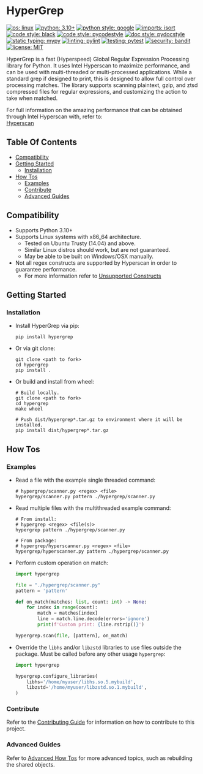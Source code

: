 # HyperGrep

[![os: linux](https://img.shields.io/badge/os-linux-blue)](https://docs.python.org/3.10/)
[![python: 3.10+](https://img.shields.io/badge/python-3.10_|_3.11-blue)](https://devguide.python.org/versions)
[![python style: google](https://img.shields.io/badge/python%20style-google-blue)](https://google.github.io/styleguide/pyguide.html)
[![imports: isort](https://img.shields.io/badge/%20imports-isort-%231674b1?style=flat&labelColor=ef8336)](https://github.com/PyCQA/isort)
[![code style: black](https://img.shields.io/badge/code%20style-black-000000.svg)](https://github.com/psf/black)
[![code style: pycodestyle](https://img.shields.io/badge/code%20style-pycodestyle-green)](https://github.com/PyCQA/pycodestyle)
[![doc style: pydocstyle](https://img.shields.io/badge/doc%20style-pydocstyle-green)](https://github.com/PyCQA/pydocstyle)
[![static typing: mypy](https://img.shields.io/badge/static_typing-mypy-green)](https://github.com/python/mypy)
[![linting: pylint](https://img.shields.io/badge/linting-pylint-yellowgreen)](https://github.com/PyCQA/pylint)
[![testing: pytest](https://img.shields.io/badge/testing-pytest-yellowgreen)](https://github.com/pytest-dev/pytest)
[![security: bandit](https://img.shields.io/badge/security-bandit-black)](https://github.com/PyCQA/bandit)
[![license: MIT](https://img.shields.io/badge/license-MIT-lightgrey)](LICENSE)

HyperGrep is a fast (Hyperspeed) Global Regular Expression Processing library for Python. It uses Intel Hyperscan
to maximize performance, and can be used with multi-threaded or multi-processed applications. While a standard grep
if designed to print, this is designed to allow full control over processing matches. The library supports scanning
plaintext, gzip, and ztsd compressed files for regular expressions, and customizing the action to take when matched.

For full information on the amazing performance that can be obtained through Intel Hyperscan with, refer to:  
[Hyperscan](https://github.com/intel/hyperscan)


## Table Of Contents

  * [Compatibility](#compatibility)
  * [Getting Started](#getting-started)
    * [Installation](#installation)
  * [How Tos](#how-tos)
    * [Examples](#examples)
    * [Contribute](#contribute)
    * [Advanced Guides](#advanced-guides)


## Compatibility

- Supports Python 3.10+
- Supports Linux systems with x86_64 architecture.
  - Tested on Ubuntu Trusty (14.04) and above.
  - Similar Linux distros should work, but are not guaranteed.
  - May be able to be built on Windows/OSX manually.
- Not all regex constructs are supported by Hyperscan in order to guarantee performance.
  - For more information refer to [Unsupported Constructs](https://intel.github.io/hyperscan/dev-reference/compilation.html#unsupported-constructs)


## Getting Started

### Installation

- Install HyperGrep via pip:
    ```shell
    pip install hypergrep
    ```

- Or via git clone:
    ```shell
    git clone <path to fork>
    cd hypergrep
    pip install .
    ```

- Or build and install from wheel:
    ```shell
    # Build locally.
    git clone <path to fork>
    cd hypergrep
    make wheel
    
    # Push dist/hypergrep*.tar.gz to environment where it will be installed.
    pip install dist/hypergrep*.tar.gz
    ```


## How Tos

### Examples

- Read a file with the example single threaded command:
    ```shell
    # hypergrep/scanner.py <regex> <file>
    hypergrep/scanner.py pattern ./hypergrep/scanner.py
    ```

- Read multiple files with the multithreaded example command:
    ```shell
    # From install:
    # hypergrep <regex> <file(s)>
    hypergrep pattern ./hypergrep/scanner.py

    # From package:
    # hypergrep/hyperscanner.py <regex> <file>
    hypergrep/hyperscanner.py pattern ./hypergrep/scanner.py
    ```

- Perform custom operation on match:
    ```python
    import hypergrep
    
    file = "./hypergrep/scanner.py"
    pattern = 'pattern'

    def on_match(matches: list, count: int) -> None:
        for index in range(count):
            match = matches[index]
            line = match.line.decode(errors='ignore')
            print(f'Custom print: {line.rstrip()}')
    
    hypergrep.scan(file, [pattern], on_match)
    ```

- Override the `libhs` and/or `libzstd` libraries to use files outside the package.
Must be called before any other usage `hypergrep`:
    ```python
    import hypergrep

    hypergrep.configure_libraries(
        libhs='/home/myuser/libhs.so.5.mybuild',
        libzstd='/home/myuser/libzstd.so.1.mybuild',
    )
    ```

### Contribute

Refer to the [Contributing Guide](CONTRIBUTING.md) for information on how to contribute to this project.

### Advanced Guides

Refer to [Advanced How Tos](docs/HOW_TO.md) for more advanced topics, such as rebuilding the shared objects.
